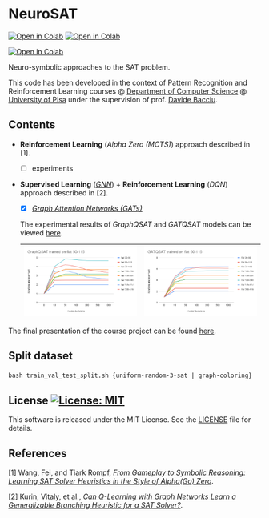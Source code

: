 # NeuroSAT

[![Open in Colab](https://img.shields.io/static/v1.svg?logo=google-colab&label=GraphQSAT&message=Open%20In%20Colab&color=blue)](https://colab.research.google.com/github/dmeoli/neuro-sat/blob/master/GraphQSAT.ipynb)
[![Open in Colab](https://img.shields.io/static/v1.svg?logo=google-colab&label=GATQSAT&message=Open%20In%20Colab&color=blue)](https://colab.research.google.com/github/dmeoli/neuro-sat/blob/master/GATQSAT.ipynb)

[![Open in Colab](https://img.shields.io/static/v1.svg?logo=google-colab&label=AlphaZeroSAT&message=Open%20In%20Colab&color=blue)](https://colab.research.google.com/github/dmeoli/neuro-sat/blob/master/AlphaZeroSAT.ipynb)

Neuro-symbolic approaches to the SAT problem.

This code has been developed in the context of Pattern Recognition and Reinforcement Learning courses @
[Department of Computer Science](https://www.di.unipi.it/en/)
@ [University of Pisa](https://www.unipi.it/index.php/english)
under the supervision of prof. [Davide Bacciu](http://pages.di.unipi.it/bacciu/).

## Contents

- **Reinforcement Learning** (*Alpha Zero (MCTS)*) approach described in [1].

    - [ ] experiments

- **Supervised Learning** (*[GNN](https://arxiv.org/abs/1806.01261)*) +
  **Reinforcement Learning** (*DQN*) approach described in [2].

    - [x] [*Graph Attention Networks (GATs)*](https://arxiv.org/abs/1710.10903)

  The experimental results of *GraphQSAT* and *GATQSAT* models can be
  viewed [here](https://docs.google.com/spreadsheets/d/1j0gQxsOPizNu8hm-nM1YY8bsdpbmWxYGVotj4h5d-wU).

  | <img src="./img/graphqsat.png"> | <img src="./img/gatqsat.png">   |
  |---------------------------------|---------------------------------|

The final presentation of the course project can be
found [here](https://docs.google.com/presentation/d/1rmFL_RhLS2fjGHb9SM14qdb7o3Oh0iOSlqirF0OQaX8).

## Split dataset

```bash train_val_test_split.sh {uniform-random-3-sat | graph-coloring}```

## License [![License: MIT](https://img.shields.io/badge/License-MIT-yellow.svg)](https://opensource.org/licenses/MIT)

This software is released under the MIT License. See the [LICENSE](LICENSE) file for details.

## References

[1] Wang, Fei, and Tiark Rompf, [*From Gameplay to Symbolic Reasoning: Learning SAT Solver Heuristics in the Style of
Alpha(Go) Zero*](https://arxiv.org/abs/1802.05340).

[2] Kurin, Vitaly, et al., [*Can Q-Learning with Graph Networks Learn a Generalizable Branching Heuristic for a SAT
Solver?*](https://arxiv.org/abs/1909.11830).
